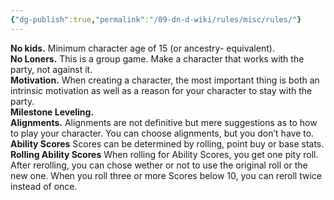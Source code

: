 ```yaml
---
{"dg-publish":true,"permalink":"/09-dn-d-wiki/rules/misc/rules/"}
---
```


 **No kids.** Minimum character age of 15 (or ancestry- equivalent).
<br>
**No Loners.** This is a group game. Make a character that works with the party, not against it.
<br>
**Motivation.** When creating a character, the most important thing is both an intrinsic motivation as well as a reason for your character to stay with the party. 
<br>
**Milestone Leveling.**
<br>
**Alignments.** Alignments are not definitive but mere suggestions as to how to play your character. You can choose alignments, but you don’t have to. 
<br>
**Ability Scores** Scores can be determined by rolling, point buy or base stats.
<br> 
**Rolling Ability Scores** When rolling for Ability Scores, you get one pity roll. After rerolling, you can chose wether or not to use the original roll or the new one. When you roll three or more Scores below 10, you can reroll twice instead of once.